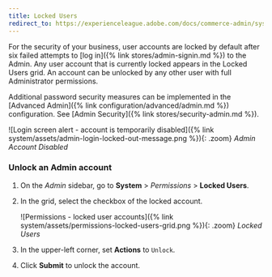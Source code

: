 ```yaml
---
title: Locked Users
redirect_to: https://experienceleague.adobe.com/docs/commerce-admin/systems/user-accounts/permissions-users-all.html#locked-users
---
```


For the security of your business, user accounts are locked by default after six failed attempts to [log in]({% link stores/admin-signin.md %}) to the Admin. Any user account that is currently locked appears in the Locked Users grid. An account can be unlocked by any other user with full Administrator permissions.

Additional password security measures can be implemented in the [Advanced Admin]({% link configuration/advanced/admin.md %}) configuration. See [Admin Security]({% link stores/security-admin.md %}).

![Login screen alert - account is temporarily disabled]({% link system/assets/admin-login-locked-out-message.png %}){: .zoom}
_Admin Account Disabled_

### Unlock an Admin account

1. On the _Admin_ sidebar, go to **System** > _Permissions_ > **Locked Users**.

1. In the grid, select the checkbox of the locked account.

    ![Permissions - locked user accounts]({% link system/assets/permissions-locked-users-grid.png %}){: .zoom}
    _Locked Users_

1. In the upper-left corner, set **Actions** to `Unlock`.

1. Click **Submit** to unlock the account.
